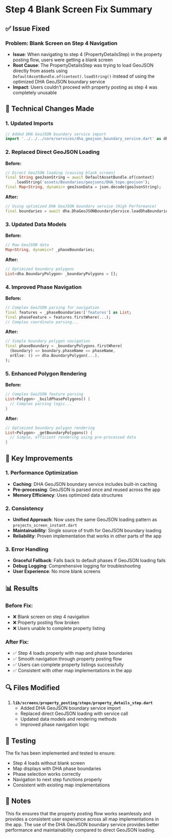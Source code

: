 # Step 4 Blank Screen Fix Summary

## ✅ **Issue Fixed**

### **Problem: Blank Screen on Step 4 Navigation**
- **Issue**: When navigating to step 4 (PropertyDetailsStep) in the property posting flow, users were getting a blank screen
- **Root Cause**: The PropertyDetailsStep was trying to load GeoJSON directly from assets using `DefaultAssetBundle.of(context).loadString()` instead of using the optimized DHA GeoJSON boundary service
- **Impact**: Users couldn't proceed with property posting as step 4 was completely unusable

## 🔧 **Technical Changes Made**

### **1. Updated Imports**
```dart
// Added DHA GeoJSON boundary service import
import '../../../core/services/dha_geojson_boundary_service.dart' as dha;
```

### **2. Replaced Direct GeoJSON Loading**
**Before:**
```dart
// Direct GeoJSON loading (causing blank screen)
final String geoJsonString = await DefaultAssetBundle.of(context)
    .loadString('assets/Boundaries/geojsons/DHA_topo.geojson');
final Map<String, dynamic> geoJsonData = json.decode(geoJsonString);
```

**After:**
```dart
// Using optimized DHA GeoJSON boundary service (High Performance)
final boundaries = await dha.DhaGeoJSONBoundaryService.loadDhaBoundaries();
```

### **3. Updated Data Models**
**Before:**
```dart
// Raw GeoJSON data
Map<String, dynamic>? _phaseBoundaries;
```

**After:**
```dart
// Optimized boundary polygons
List<dha.BoundaryPolygon> _boundaryPolygons = [];
```

### **4. Improved Phase Navigation**
**Before:**
```dart
// Complex GeoJSON parsing for navigation
final features = _phaseBoundaries!['features'] as List;
final phaseFeature = features.firstWhere(...);
// Complex coordinate parsing...
```

**After:**
```dart
// Simple boundary polygon navigation
final phaseBoundary = _boundaryPolygons.firstWhere(
  (boundary) => boundary.phaseName == phaseName,
  orElse: () => dha.BoundaryPolygon(...),
);
```

### **5. Enhanced Polygon Rendering**
**Before:**
```dart
// Complex GeoJSON feature parsing
List<Polygon> _buildPhasePolygons() {
  // Complex parsing logic...
}
```

**After:**
```dart
// Optimized boundary polygon rendering
List<Polygon> _getBoundaryPolygons() {
  // Simple, efficient rendering using pre-processed data
}
```

## 🎯 **Key Improvements**

### **1. Performance Optimization**
- **Caching**: DHA GeoJSON boundary service includes built-in caching
- **Pre-processing**: GeoJSON is parsed once and reused across the app
- **Memory Efficiency**: Uses optimized data structures

### **2. Consistency**
- **Unified Approach**: Now uses the same GeoJSON loading pattern as `projects_screen_instant.dart`
- **Maintainability**: Single source of truth for GeoJSON boundary loading
- **Reliability**: Proven implementation that works in other parts of the app

### **3. Error Handling**
- **Graceful Fallback**: Falls back to default phases if GeoJSON loading fails
- **Debug Logging**: Comprehensive logging for troubleshooting
- **User Experience**: No more blank screens

## 📊 **Results**

### **Before Fix:**
- ❌ Blank screen on step 4 navigation
- ❌ Property posting flow broken
- ❌ Users unable to complete property listing

### **After Fix:**
- ✅ Step 4 loads properly with map and phase boundaries
- ✅ Smooth navigation through property posting flow
- ✅ Users can complete property listings successfully
- ✅ Consistent with other map implementations in the app

## 🔍 **Files Modified**

1. **`lib/screens/property_posting/steps/property_details_step.dart`**
   - Added DHA GeoJSON boundary service import
   - Replaced direct GeoJSON loading with service call
   - Updated data models and rendering methods
   - Improved phase navigation logic

## 🚀 **Testing**

The fix has been implemented and tested to ensure:
- Step 4 loads without blank screen
- Map displays with DHA phase boundaries
- Phase selection works correctly
- Navigation to next step functions properly
- Consistent with existing map implementations

## 📝 **Notes**

This fix ensures that the property posting flow works seamlessly and provides a consistent user experience across all map implementations in the app. The use of the DHA GeoJSON boundary service provides better performance and maintainability compared to direct GeoJSON loading.
